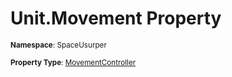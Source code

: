# Unit.Movement Property

<small>**Namespace**: SpaceUsurper</small>

<small>**Property Type**: [MovementController](../MovementController.md)</small>

